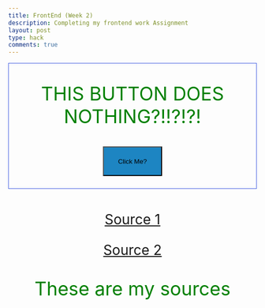 ```yaml
---
title: FrontEnd (Week 2)
description: Completing my frontend work Assignment
layout: post
type: hack
comments: true
---
```

<style>
    .text {
        font-size: 38px;
        text-align: center;
        color: green !important;
    }
    .source {
        font-size: 28px;
        text-align:center;
    }
    button {
        text-align: center;
        width: 120px;
        height: 60px;
        background-color: #1d85c2 !important;
    }
</style>

<div style="text-align:center; border: 1px solid #415ce0;">
    <p class="text">THIS BUTTON DOES NOTHING?!!?!?!</p>
    <button style="margin-bottom:25px" onclick='window.open("https://www.youtube.com/watch?v=dQw4w9WgXcQ")'>Click Me?</button>
</div>
<br>
<div>
    <p class="source"><a href="https://www.w3schools.com/tags/tag_comment.asp">Source 1</a></p>
    <p class="source"><a href="https://nighthawkcoders.github.io/portfolio_2025/frontend/basics/playground">Source 2</a></p>
    <p class="text">These are my sources</p>
</div>

<script>
    let person = {
        name: "Justin",
        gender: "Male",
        programmingExperience: "1 Year",
        age: 17,
        currentClasses: ["APStatistics", "APCalculusBC", "Civics", "Digital Media Production", "APComputer Science Principles",],
        interests: ["Programming", "Piano", "Guitar", "Board Games", "Video Games",],
    }

    console.log(person)

    person.interests.push("arrayManipulation")
    console.log("\n")
    console.log(person)
    console.log(typeof(person) + "\n" + typeof(person.age) + "\n" + typeof(person.name))
</script>

<!-- Utterances hot fix -->
<script src="https://utteranc.es/client.js"
        repo="JustinQ-DNHS/justin_2025"
        issue-term="title"
        label="blogpost-comment"
        theme="github-light"
        crossorigin="anonymous"
        async>
</script>